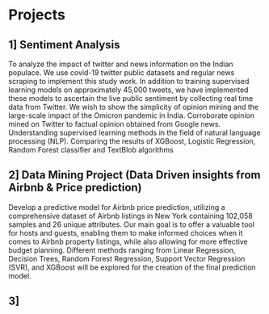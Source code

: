 # Projects
## 1] Sentiment Analysis

To analyze the impact of twitter and news information on the Indian populace. We use covid-19 twitter public datasets and regular news scraping to implement this study work. In addition to training supervised learning models on approximately 45,000 tweets, we have implemented these models to ascertain the live public sentiment by collecting real time data from Twitter. We wish to show the simplicity of opinion mining and the large-scale impact of the Omicron pandemic in India. Corroborate opinion mined on Twitter to factual opinion obtained from Google news. Understanding supervised learning methods in the field of natural language processing (NLP). Comparing the results of XGBoost, Logistic Regression, Random Forest classifier and TextBlob algorithms 

## 2] Data Mining Project (Data Driven insights from Airbnb & Price prediction)

Develop a predictive model for Airbnb price prediction, utilizing a comprehensive dataset of Airbnb listings in New York containing 102,058 samples and 26 unique attributes. Our main goal is to offer a valuable tool for hosts and guests, enabling them to make informed choices when it comes to Airbnb property listings, while also allowing for more effective budget planning. Different methods ranging from Linear Regression, Decision Trees, Random Forest Regression, Support Vector Regression (SVR), and XGBoost will be explored for the creation of the final prediction model.

## 3] 
